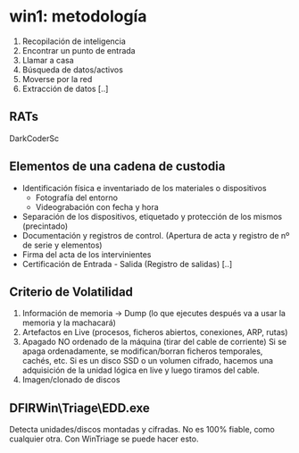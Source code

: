 # win1: metodología

1. Recopilación de inteligencia
2. Encontrar un punto de entrada
3. Llamar a casa
4. Búsqueda de datos/activos
5. Moverse por la red
6. Extracción de datos
[..]
## RATs
DarkCoderSc

## Elementos de una cadena de custodia
- Identificación física e inventariado de los materiales o dispositivos
	- Fotografía del entorno
	- Videograbación con fecha y hora
- Separación de los dispositivos, etiquetado y protección de los mismos (precintado)
- Documentación y registros de control. (Apertura de acta y registro de nº de serie y elementos)
- Firma del acta de los intervinientes
- Certificación de Entrada - Salida (Registro de salidas)
[..]
## Criterio de Volatilidad
1. Información de memoria -> Dump (lo que ejecutes después va a usar la memoria y la machacará)
2. Artefactos en Live (procesos, ficheros abiertos, conexiones, ARP, rutas)
3. Apagado NO ordenado de la máquina (tirar del cable de corriente)
	Si se apaga ordenadamente, se modifican/borran ficheros temporales, cachés, etc.
	Si es un disco SSD o un volumen cifrado, hacemos una adquisición de la unidad lógica en live y luego tiramos del cable.
4. Imagen/clonado de discos

## DFIRWin\Triage\EDD.exe
Detecta unidades/discos montadas y cifradas. No es 100% fiable, como cualquier otra.
Con WinTriage se puede hacer esto.
